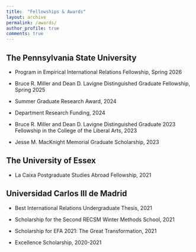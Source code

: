 ```yaml
---
title:  "Fellowships & Awards"
layout: archive
permalink: /awards/
author_profile: true
comments: true
---
```


## The Pennsylvania State University

- Program in Empirical International Relations Fellowship, Spring 2026

- Bruce R. Miller and Dean D. Lavigne Distinguished Graduate Fellowship, Spring 2025

- Summer Graduate Research Award, 2024

- Department Research Funding, 2024
  
- Bruce R. Miller and Dean D. Lavigne Distinguished Graduate 2023 Fellowship in the College of the Liberal Arts, 2023

- Jesse M. MacKnight Memorial Graduate Scholarship, 2023

## The University of Essex

- La Caixa Postgraduate Studies Abroad Fellowship, 2021

## Universidad Carlos III de Madrid

- Best International Relations Undergraduate Thesis, 2021 
  
- Scholarship for the Second RECSM Winter Methods School, 2021
  
- Scholarship for EFA 2021: The Great Transformation, 2021
  
- Excellence Scholarship, 2020-2021 
